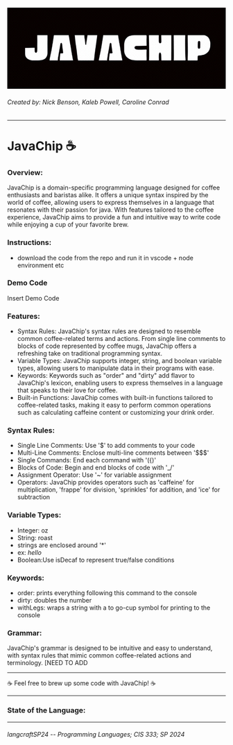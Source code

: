 
![JAVACHIP GIF](JAVACHIP.gif)

###### Created by: Nick Benson, Kaleb Powell, Caroline Conrad
---


# JavaChip ☕️
### Overview:
JavaChip is a domain-specific programming language designed for coffee enthusiasts and baristas alike. It offers a unique syntax inspired by the world of coffee, allowing users to express themselves in a language that resonates with their passion for java. With features tailored to the coffee experience, JavaChip aims to provide a fun and intuitive way to write code while enjoying a cup of your favorite brew.

### Instructions:
- download the code from the repo and run it in vscode + node environment etc

### Demo Code
Insert Demo Code

### Features:
- Syntax Rules: JavaChip's syntax rules are designed to resemble common coffee-related terms and actions. From single line comments to blocks of code represented by coffee mugs, JavaChip offers a refreshing take on traditional programming syntax.
- Variable Types: JavaChip supports integer, string, and boolean variable types, allowing users to manipulate data in their programs with ease.
- Keywords: Keywords such as "order" and "dirty" add flavor to JavaChip's lexicon, enabling users to express themselves in a language that speaks to their love for coffee.
- Built-in Functions: JavaChip comes with built-in functions tailored to coffee-related tasks, making it easy to perform common operations such as calculating caffeine content or customizing your drink order.
### Syntax Rules:
- Single Line Comments: Use '$' to add comments to your code
- Multi-Line Comments: Enclose multi-line comments between '$$$'
- Single Commands: End each command with '({)'
- Blocks of Code: Begin and end blocks of code with '\_/'
- Assignment Operator: Use '~' for variable assignment
- Operators: JavaChip provides operators such as 'caffeine' for multiplication, 'frappe' for division, 'sprinkles' for addition, and 'ice' for subtraction


### Variable Types:
- Integer: oz
- String: roast
-   strings are enclosed around '*'
-   ex: *hello*
- Boolean:Use isDecaf to represent true/false conditions

### Keywords:
- order: prints everything following this command to the console
- dirty: doubles the number
- withLegs: wraps a string with a to go-cup symbol for printing to the console 

### Grammar:
JavaChip's grammar is designed to be intuitive and easy to understand, with syntax rules that mimic common coffee-related actions and terminology.
[NEED TO ADD 
___
 ☕️ Feel free to brew up some code with JavaChip! ☕️
___
### State of the Language:

---
###### langcraftSP24 -- Programming Languages; CIS 333; SP 2024
